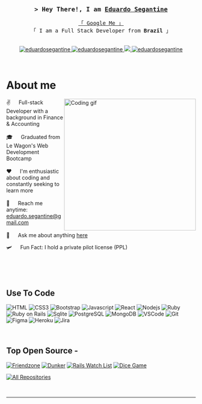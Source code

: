 <!-- Intro  -->
<h3 align="center">
        <samp>&gt; Hey There!, I am
                <b><a target="_blank" href="">Eduardo Segantine</a></b>
        </samp>
</h3>


<p align="center"> 
  <samp>
    <a href="https://www.google.com/search?q=Eduardo+Segantine">「 Google Me 」</a>
    <br>
    「 I am a Full Stack Developer from <b>Brazil</b> 」
    <br>
    <br>
  </samp>
</p>

<p align="center">
 <a href="" target="blank">
  <img src="https://img.shields.io/badge/Website-DC143C?style=for-the-badge&logo=medium&logoColor=white" alt="eduardosegantine" />
 </a>
 <a href="https://www.linkedin.com/in/eduardo-segantine/" target="_blank">
  <img src="https://img.shields.io/badge/LinkedIn-0077B5?style=for-the-badge&logo=linkedin&logoColor=white" alt="eduardosegantine"/>
 </a>
 <a href="https://twitter.com/EduardoSeg36531" target="_blank">
  <img src="https://img.shields.io/badge/Twitter-1DA1F2?style=for-the-badge&logo=twitter&logoColor=white" />
 </a>
 <a href="https://www.instagram.com/eduardosegantine" target="_blank">
  <img src="https://img.shields.io/badge/Instagram-fe4164?style=for-the-badge&logo=instagram&logoColor=white" alt="eduardosegantine" />
 </a> 
</p>
<br />

<!-- About Section -->
 # About me
 
<p>
 <img align="right" width="350" src="/assets/programmer.gif" alt="Coding gif" />
  
 ✌️ &emsp; Full-stack Developer with a background in Finance & Accounting <br/><br/>
 🎓 &emsp; Graduated from Le Wagon's Web Development Bootcamp <br/><br/>
 ❤️ &emsp; I'm enthusiastic about coding and constantly seeking to learn more <br/><br/>
 📧 &emsp; Reach me anytime: eduardo.segantine@gmail.com <br/><br/>
 💬 &emsp; Ask me about anything [here](https://github.com/seganta94/seganta94/issues) 
 
 🛩️ &emsp; Fun Fact: I hold a private pilot license (PPL)
 
</p>

<br/>
<br/>
<br/>

## Use To Code

![HTML](https://img.shields.io/badge/HTML5-E34F26?style=for-the-badge&logo=html5&logoColor=white)
![CSS3](https://img.shields.io/badge/CSS3-1572B6?style=for-the-badge&logo=css3&logoColor=white)
![Bootstrap](https://img.shields.io/badge/Bootstrap-563D7C?style=for-the-badge&logo=bootstrap&logoColor=white)
![Javascript](https://img.shields.io/badge/Javascript-F0DB4F?style=for-the-badge&labelColor=black&logo=javascript&logoColor=F0DB4F)
![React](https://img.shields.io/badge/-React-61DBFB?style=for-the-badge&labelColor=black&logo=react&logoColor=61DBFB)
![Nodejs](https://img.shields.io/badge/Nodejs-3C873A?style=for-the-badge&labelColor=black&logo=node.js&logoColor=3C873A)
![Ruby](https://img.shields.io/badge/Ruby-CC342D?style=for-the-badge&logo=ruby&logoColor=white)
![Ruby on Rails](https://img.shields.io/badge/Ruby_on_Rails-CC0000?style=for-the-badge&logo=ruby-on-rails&logoColor=white)
![Sqlite](https://img.shields.io/badge/SQLite-07405E?style=for-the-badge&logo=sqlite&logoColor=white)
![PostgreSQL](https://img.shields.io/badge/PostgreSQL-316192?style=for-the-badge&logo=postgresql&logoColor=white)
![MongoDB](https://img.shields.io/badge/MongoDB-4EA94B?style=for-the-badge&logo=mongodb&logoColor=white)
![VSCode](https://img.shields.io/badge/Visual_Studio-0078d7?style=for-the-badge&logo=visual%20studio&logoColor=white)
![Git](https://img.shields.io/badge/Git-F05032?style=for-the-badge&logo=git&logoColor=white)
![Figma](https://img.shields.io/badge/Figma-F24E1E?style=for-the-badge&logo=figma&logoColor=white)
![Heroku](https://img.shields.io/badge/Heroku-430098?style=for-the-badge&logo=heroku&logoColor=white)
![Jira](https://img.shields.io/badge/Jira-0052CC?style=for-the-badge&logo=Jira&logoColor=white)

<br/>

## Top Open Source -
[![Friendzone](https://github-readme-stats.vercel.app/api/pin/?username=s-peta&repo=friendzone&border_color=7F3FBF&bg_color=0D1117&title_color=C9D1D9&text_color=8B949E&icon_color=7F3FBF)](https://github.com/s-peta/friendzone)
[![Dunker](https://github-readme-stats.vercel.app/api/pin/?username=seganta94&repo=dunker&border_color=7F3FBF&bg_color=0D1117&title_color=C9D1D9&text_color=8B949E&icon_color=7F3FBF)](https://github.com/seganta94/dunker)
[![Rails Watch List](https://github-readme-stats.vercel.app/api/pin/?username=seganta94&repo=rails-watch-list&border_color=7F3FBF&bg_color=0D1117&title_color=C9D1D9&text_color=8B949E&icon_color=7F3FBF)](https://github.com/seganta94/rails-watch-list)
[![Dice Game](https://github-readme-stats.vercel.app/api/pin/?username=seganta94&repo=dice-game&border_color=7F3FBF&bg_color=0D1117&title_color=C9D1D9&text_color=8B949E&icon_color=7F3FBF)](https://github.com/seganta94/dice-game)


<p align="left">
  <a href="https://github.com/seganta94?tab=repositories" target="_blank"><img alt="All Repositories" title="All Repositories" src="https://img.shields.io/badge/-All%20Repos-2962FF?style=for-the-badge&logo=koding&logoColor=white"/></a>
</p>

<br/>
<hr/>

